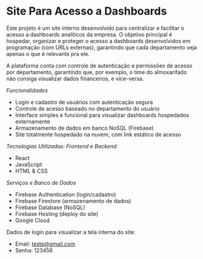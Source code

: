 # Site Para Acesso a Dashboards

Este projeto é um site interno desenvolvido para centralizar e facilitar o acesso a dashboards analíticos da empresa. O objetivo principal é hospedar, organizar e proteger o acesso a dashboards desenvolvidos em programação (com URLs externas), garantindo que cada departamento veja apenas o que é relevante pra ele.

A plataforma conta com controle de autenticação e permissões de acesso por departamento, garantindo que, por exemplo, o time do almoxarifado não consiga visualizar dados financeiros, e vice-versa.

*Funcionalidades*
- Login e cadastro de usuários com autenticação segura
- Controle de acesso baseado no departamento do usuário
- Interface simples e funcional para visualizar dashboards hospedados externamente
- Armazenamento de dados em banco NoSQL (Firebase)
- Site totalmente hospedado na nuvem, com link estático de acesso

*Tecnologias Utilizadas: Frontend e Backend*
- React
- JavaScript
- HTML & CSS

*Serviços e Banco de Dados*
- Firebase Authentication (login/cadastro)
- Firebase Firestore (armazenamento de dados)
- Firebase Database (NoSQL)
- Firebase Hosting (deploy do site)
- Google Cloud

Dados de login para visualizar a tela interna do site:
- Email: teste@gmail.com
- Senha: 123456
